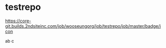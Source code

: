 # testrepo

https://core-git.builds.2ndsiteinc.com/job/wooseungorg/job/testrepo/job/master/badge/icon


ab
c
